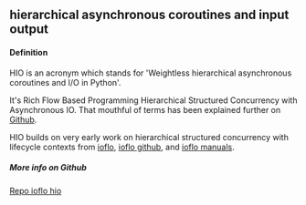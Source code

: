 ## hierarchical asynchronous coroutines and input output

<h4>Definition</h4><p>HIO is an acronym which stands for &#39;Weightless hierarchical asynchronous coroutines and I/O in Python&#39;.</p><p>It&#39;s Rich Flow Based Programming Hierarchical Structured Concurrency with Asynchronous IO. That mouthful of terms has been explained further on <a href="https://github.com/ioflo/hio">Github</a>.</p><p>HIO builds on very early work on hierarchical structured concurrency with lifecycle contexts from <a href="https://ioflo.com/">ioflo</a>, <a href="https://github.com/ioflo/ioflo">ioflo github</a>, and <a href="https://github.com/ioflo/ioflo_manuals">ioflo manuals</a>.</p><h5>More info on Github</h5><p><a href="https://github.com/ioflo/hio">Repo ioflo hio</a></p>

